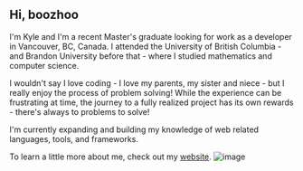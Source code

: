 ## Hi, boozhoo

I'm Kyle and I'm a recent Master's graduate looking for work as a developer in Vancouver, BC, Canada. I attended the University of British Columbia - and Brandon University before that - where I studied mathematics and computer science.

I wouldn't say I love coding - I love my parents, my sister and niece - but I really enjoy the process of problem solving! While the experience can be frustrating at time, the journey to a fully realized project has its own rewards - there's always to problems to solve!

I'm currently expanding and building my knowledge of web related languages, tools, and frameworks.

To learn a little more about me, check out my [website](https://kyleclarkson.ca). 
![image](https://user-images.githubusercontent.com/23508842/120868811-b67f1b80-c549-11eb-9e00-6b1347c40cb2.png)

<!--
**kylepclarkson/kylepclarkson** is a ✨ _special_ ✨ repository because its `README.md` (this file) appears on your GitHub profile.

Here are some ideas to get you started:

- 🔭 I’m currently working on ...
- 🌱 I’m currently learning ...
- 👯 I’m looking to collaborate on ...
- 🤔 I’m looking for help with ...
- 💬 Ask me about ...
- 📫 How to reach me: ...
- 😄 Pronouns: ...
- ⚡ Fun fact: ...
-->
